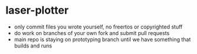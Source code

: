 # laser-plotter

* only commit files you wrote yourself, no freertos or copyrighted stuff
* do work on branches of your own fork and submit pull requests
* main repo is staying on prototyping branch until we have something that builds and runs
